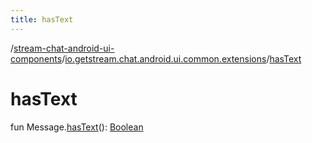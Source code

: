 ```yaml
---
title: hasText
---
```

/[stream-chat-android-ui-components](../index.md)/[io.getstream.chat.android.ui.common.extensions](index.md)/[hasText](hasText.md)  
  
  
  
# hasText  
fun Message.[hasText](hasText.md)(): [Boolean](https://kotlinlang.org/api/latest/jvm/stdlib/kotlin/-boolean/index.html)
